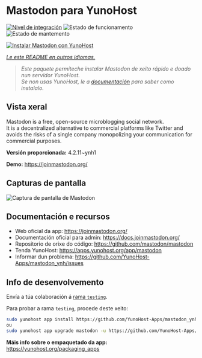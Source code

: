 <!--
NOTA: Este README foi creado automáticamente por <https://github.com/YunoHost/apps/tree/master/tools/readme_generator>
NON debe editarse manualmente.
-->

# Mastodon para YunoHost

[![Nivel de integración](https://dash.yunohost.org/integration/mastodon.svg)](https://ci-apps.yunohost.org/ci/apps/mastodon/) ![Estado de funcionamento](https://ci-apps.yunohost.org/ci/badges/mastodon.status.svg) ![Estado de mantemento](https://ci-apps.yunohost.org/ci/badges/mastodon.maintain.svg)

[![Instalar Mastodon con YunoHost](https://install-app.yunohost.org/install-with-yunohost.svg)](https://install-app.yunohost.org/?app=mastodon)

*[Le este README en outros idiomas.](./ALL_README.md)*

> *Este paquete permíteche instalar Mastodon de xeito rápido e doado nun servidor YunoHost.*  
> *Se non usas YunoHost, le a [documentación](https://yunohost.org/install) para saber como instalalo.*

## Vista xeral

Mastodon is a free, open-source microblogging social network.  
It is a decentralized alternative to commercial platforms like Twitter and avoids the risks of a single company monopolizing your communication for commercial purposes.


**Versión proporcionada:** 4.2.11~ynh1

**Demo:** <https://joinmastodon.org/>

## Capturas de pantalla

![Captura de pantalla de Mastodon](./doc/screenshots/mastodon.png)

## Documentación e recursos

- Web oficial da app: <https://joinmastodon.org/>
- Documentación oficial para admin: <https://docs.joinmastodon.org/>
- Repositorio de orixe do código: <https://github.com/mastodon/mastodon>
- Tenda YunoHost: <https://apps.yunohost.org/app/mastodon>
- Informar dun problema: <https://github.com/YunoHost-Apps/mastodon_ynh/issues>

## Info de desenvolvemento

Envía a túa colaboración á [rama `testing`](https://github.com/YunoHost-Apps/mastodon_ynh/tree/testing).

Para probar a rama `testing`, procede deste xeito:

```bash
sudo yunohost app install https://github.com/YunoHost-Apps/mastodon_ynh/tree/testing --debug
ou
sudo yunohost app upgrade mastodon -u https://github.com/YunoHost-Apps/mastodon_ynh/tree/testing --debug
```

**Máis info sobre o empaquetado da app:** <https://yunohost.org/packaging_apps>
